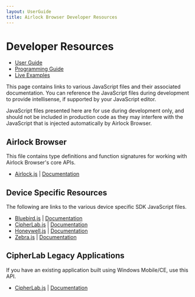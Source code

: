 ```yaml
---
layout: UserGuide
title: Airlock Browser Developer Resources
---
```

# Developer Resources

* [User Guide](../../UserGuides/V2/)
* [Programming Guide](../../UserGuides/V2/ProgrammingGuide)
* [Live Examples](Examples)

This page contains links to various JavaScript files and their associated documentation.
You can reference the JavaScript files during development to provide intellisense,
if supported by your JavaScript editor.

JavaScript files presented here are for use during development only, and should not
be included in production code as they may interfere with the JavaScript that is injected
automatically by Airlock Browser.

## Airlock Browser

This file contains type definitions and function signatures for working with Airlock Browser's
core APIs.

* <a href="JavaScript/Airlock/Airlock.js" download>Airlock.js</a> \| [Documentation](JSDoc/Airlock/)

## Device Specific Resources

The following are links to the various device specific SDK JavaScript files.

* <a href="JavaScript/Sdks/Bluebird.js" download>Bluebird.js</a> \| [Documentation](JSDoc/Sdks/Bluebird/)
* <a href="JavaScript/Sdks/CipherLab.js" download>CipherLab.js</a> \| [Documentation](JSDoc/Sdks/CipherLab/)
* <a href="JavaScript/Sdks/Honeywell.js" download>Honeywell.js</a> \| [Documentation](JSDoc/Sdks/Honeywell/)
* <a href="JavaScript/Sdks/Zebra.js" download>Zebra.js</a> \| [Documentation](JSDoc/Sdks/Zebra/)

## CipherLab Legacy Applications

If you have an existing application built using Windows Mobile/CE,
use this API.

* <a href="JavaScript/CipherLab/CipherLab.js" download>CipherLab.js</a> \| [Documentation](JSDoc/CipherLab/)
